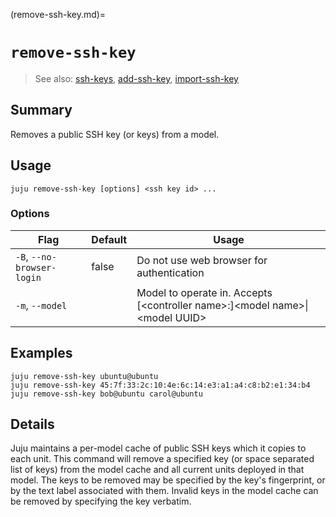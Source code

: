 (remove-ssh-key.md)=
# `remove-ssh-key`
> See also: [ssh-keys](#ssh-keys), [add-ssh-key](#add-ssh-key), [import-ssh-key](#import-ssh-key)

## Summary
Removes a public SSH key (or keys) from a model.

## Usage
```juju remove-ssh-key [options] <ssh key id> ...```

### Options
| Flag | Default | Usage |
| --- | --- | --- |
| `-B`, `--no-browser-login` | false | Do not use web browser for authentication |
| `-m`, `--model` |  | Model to operate in. Accepts [&lt;controller name&gt;:]&lt;model name&gt;&#x7c;&lt;model UUID&gt; |

## Examples

    juju remove-ssh-key ubuntu@ubuntu
    juju remove-ssh-key 45:7f:33:2c:10:4e:6c:14:e3:a1:a4:c8:b2:e1:34:b4
    juju remove-ssh-key bob@ubuntu carol@ubuntu


## Details
Juju maintains a per-model cache of public SSH keys which it copies to
each unit. This command will remove a specified key (or space separated
list of keys) from the model cache and all current units deployed in that
model. The keys to be removed may be specified by the key's fingerprint,
or by the text label associated with them. Invalid keys in the model cache
can be removed by specifying the key verbatim.